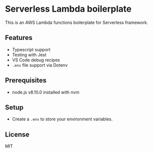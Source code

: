 # Serverless Lambda boilerplate

This is an AWS Lambda functions boilerplate for Serverless framework.

## Features

- Typescript support
- Testing with Jest
- VS Code debug recipes
- `.env` file support via Dotenv

## Prerequisites

- node.js v8.10.0 installed with nvm

## Setup

- Create a `.env` to store your environment variables.

## License

MIT
